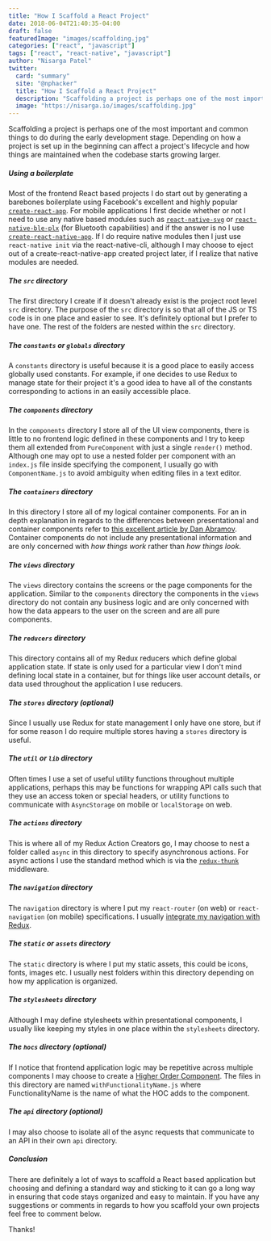 ```yaml
---
title: "How I Scaffold a React Project"
date: 2018-06-04T21:40:35-04:00
draft: false
featuredImage: "images/scaffolding.jpg"
categories: ["react", "javascript"]
tags: ["react", "react-native", "javascript"]
author: "Nisarga Patel"
twitter:
  card: "summary"
  site: "@nphacker"
  title: "How I Scaffold a React Project"
  description: "Scaffolding a project is perhaps one of the most important and common things to do during the early development stage. Depending on how a project is set up in the beginning can affect a project's lifecycle and how things are maintained when the codebase starts growing larger."
  image: "https://nisarga.io/images/scaffolding.jpg"
---
```


Scaffolding a project is perhaps one of the most important and common things to do during the early development stage. Depending on how a project is set up in the beginning can affect a project's lifecycle and how things are maintained when the codebase starts growing larger.

##### Using a boilerplate

Most of the frontend React based projects I do start out by generating a barebones boilerplate using Facebook's excellent and highly popular [`create-react-app`](https://github.com/facebook/create-react-app). For mobile applications I first decide whether or not I need to use any native based modules such as [`react-native-svg`](https://github.com/react-native-community/react-native-svg) or [`react-native-ble-plx`](https://github.com/Polidea/react-native-ble-plx) (for Bluetooth capabilities) and if the answer is no I use [`create-react-native-app`](https://github.com/react-community/create-react-native-app). If I do require native modules then I just use `react-native init` via the react-native-cli, although I may choose to eject out of a create-react-native-app created project later, if I realize that native modules are needed.

##### The `src` directory

The first directory I create if it doesn't already exist is the project root level `src` directory. The purpose of the `src` directory is so that all of the JS or TS code is in one place and easier to see. It's definitely optional but I prefer to have one. The rest of the folders are nested within the `src` directory.

##### The `constants` or `globals` directory

A `constants` directory is useful because it is a good place to easily access globally used constants. For example, if one decides to use Redux to manage state for their project it's a good idea to have all of the constants corresponding to actions in an easily accessible place. 

##### The `components` directory

In the `components` directory I store all of the UI view components, there is little to no frontend logic defined in these components and I try to keep them all extended from `PureComponent` with just a single `render()` method. Although one may opt to use a nested folder per component with an `index.js` file inside specifying the component, I usually go with `ComponentName.js` to avoid ambiguity when editing files in a text editor. 

##### The `containers` directory

In this directory I store all of my logical container components. For an in depth explanation in regards to the differences between presentational and container components refer to [this excellent article by Dan Abramov](https://medium.com/@dan_abramov/smart-and-dumb-components-7ca2f9a7c7d0). Container components do not include any presentational information and are only concerned with *how things work* rather than *how things look*.

##### The `views` directory

The `views` directory contains the screens or the page components for the application. Similar to the `components` directory the components in the `views` directory do not contain any business logic and are only concerned with how the data appears to the user on the screen and are all pure components.

##### The `reducers` directory

This directory contains all of my Redux reducers which define global application state. If state is only used for a particular view I don't mind defining local state in a container, but for things like user account details, or data used throughout the application I use reducers.

##### The `stores` directory (optional)

Since I usually use Redux for state management I only have one store, but if for some reason I do require multiple stores having a `stores` directory is useful.

##### The `util` or `lib` directory

Often times I use a set of useful utility functions throughout multiple applications, perhaps this may be functions for wrapping API calls such that they use an access token or special headers, or utility functions to communicate with `AsyncStorage` on mobile or `localStorage` on web. 

##### The `actions` directory

This is where all of my Redux Action Creators go, I may choose to nest a folder called `async` in this directory to specify asynchronous actions. For async actions I use the standard method which is via the [`redux-thunk`](https://github.com/reduxjs/redux-thunk) middleware.

##### The `navigation` directory

The `navigation` directory is where I put my `react-router` (on web) or `react-navigation` (on mobile) specifications. I usually [integrate my navigation with Redux](https://reactnavigation.org/docs/en/redux-integration.html).

##### The `static` or `assets` directory

The `static` directory is where I put my static assets, this could be icons, fonts, images etc. I usually nest folders within this directory depending on how my application is organized. 

##### The `stylesheets` directory

Although I may define stylesheets within presentational components, I usually like keeping my styles in one place within the `stylesheets` directory.

##### The `hocs` directory (optional)

If I notice that frontend application logic may be repetitive across multiple components I may choose to create a [Higher Order Component](https://reactjs.org/docs/higher-order-components.html). The files in this directory are named `withFunctionalityName.js` where FunctionalityName is the name of what the HOC adds to the component.

##### The `api` directory (optional)

I may also choose to isolate all of the async requests that communicate to an API in their own `api` directory.

##### Conclusion

There are definitely a lot of ways to scaffold a React based application but choosing and defining a standard way and sticking to it can go a long way in ensuring that code stays organized and easy to maintain. If you have any suggestions or comments in regards to how you scaffold your own projects feel free to comment below.

Thanks!